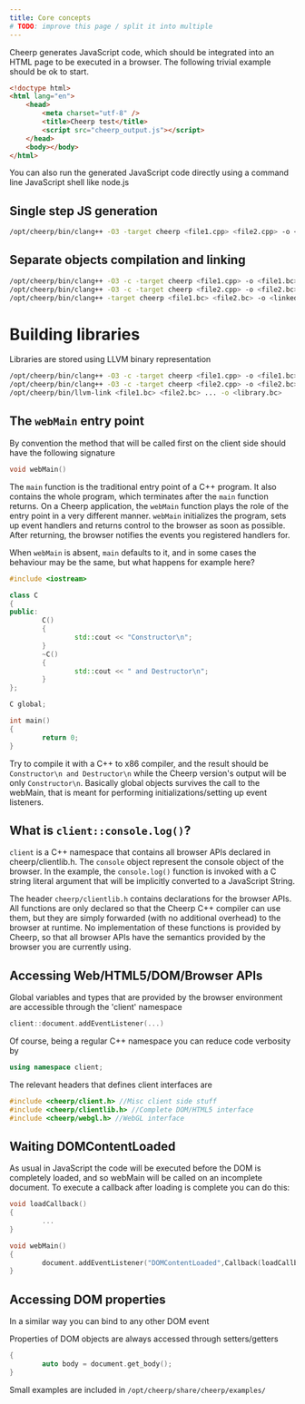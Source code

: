 ```yaml
---
title: Core concepts
# TODO: improve this page / split it into multiple
---
```


Cheerp generates JavaScript code, which should be integrated into an HTML page to be executed in a browser. The following trivial example should be ok to start.

```html
<!doctype html>
<html lang="en">
	<head>
		<meta charset="utf-8" />
		<title>Cheerp test</title>
		<script src="cheerp_output.js"></script>
	</head>
	<body></body>
</html>
```

You can also run the generated JavaScript code directly using a command line JavaScript shell like node.js

## Single step JS generation

```bash
/opt/cheerp/bin/clang++ -O3 -target cheerp <file1.cpp> <file2.cpp> -o <file.js>
```

## Separate objects compilation and linking

```bash
/opt/cheerp/bin/clang++ -O3 -c -target cheerp <file1.cpp> -o <file1.bc>
/opt/cheerp/bin/clang++ -O3 -c -target cheerp <file2.cpp> -o <file2.bc>
/opt/cheerp/bin/clang++ -target cheerp <file1.bc> <file2.bc> -o <linkedfile.js>
```

# Building libraries

Libraries are stored using LLVM binary representation

```bash
/opt/cheerp/bin/clang++ -O3 -c -target cheerp <file1.cpp> -o <file1.bc>
/opt/cheerp/bin/clang++ -O3 -c -target cheerp <file2.cpp> -o <file2.bc>
/opt/cheerp/bin/llvm-link <file1.bc> <file2.bc> ... -o <library.bc>
```

## The `webMain` entry point

By convention the method that will be called first on the client side should have the following signature

```cpp
void webMain()
```

The `main` function is the traditional
entry point of a C++ program. It also contains the whole program, which terminates after the `main` function returns. On a Cheerp application, the `webMain` function plays the role of the entry point in a very different manner. `webMain` initializes the program, sets up event handlers and returns control to the browser as soon as possible. After returning, the browser notifies the events you registered handlers for.

When `webMain` is absent, `main` defaults to it, and in some cases the behaviour may be the same, but what happens for example here?

```cpp
#include <iostream>

class C
{
public:
        C()
        {
                std::cout << "Constructor\n";
        }
        ~C()
        {
                std::cout << " and Destructor\n";
        }
};

C global;

int main()
{
        return 0;
}
```

Try to compile it with a C++ to x86 compiler, and the result should be `Constructor\n and Destructor\n` while the Cheerp version's output will be only `Constructor\n`. Basically global objects survives the call to the webMain, that is meant for performing initializations/setting up event listeners.

## What is `client::console.log()`?

`client` is a C++ namespace that contains all browser APIs declared in cheerp/clientlib.h. The `console` object represent the console object of the browser. In the example, the `console.log()` function is invoked with a C string literal argument that will be implicitly converted to a JavaScript String.

The header `cheerp/clientlib.h` contains declarations for the browser APIs. All functions are only declared so that the Cheerp C++ compiler can use them, but they are simply forwarded (with no additional overhead) to the browser at runtime. No implementation of these functions is provided by Cheerp, so that all browser APIs have the semantics provided by the browser you are currently using.

## Accessing Web/HTML5/DOM/Browser APIs

Global variables and types that are provided by the browser environment are accessible through the 'client' namespace

```cpp
client::document.addEventListener(...)
```

Of course, being a regular C++ namespace you can reduce code verbosity by

```cpp
using namespace client;
```

The relevant headers that defines client interfaces are

```cpp
#include <cheerp/client.h> //Misc client side stuff
#include <cheerp/clientlib.h> //Complete DOM/HTML5 interface
#include <cheerp/webgl.h> //WebGL interface
```

## Waiting DOMContentLoaded

As usual in JavaScript the code will be executed before the DOM is completely loaded, and so webMain will be called on an incomplete document.
To execute a callback after loading is complete you can do this:

```cpp
void loadCallback()
{
        ...
}

void webMain()
{
        document.addEventListener("DOMContentLoaded",Callback(loadCallback));
}
```

## Accessing DOM properties

In a similar way you can bind to any other DOM event

Properties of DOM objects are always accessed through setters/getters

```cpp
{
        auto body = document.get_body();
}
```

Small examples are included in `/opt/cheerp/share/cheerp/examples/`
